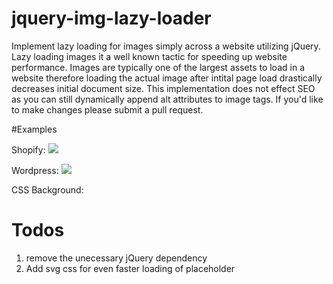 # jquery-img-lazy-loader
Implement lazy loading for images simply across a website utilizing jQuery. Lazy loading images it a well known tactic for speeding up website performance. Images are typically one of the largest assets to load in a website therefore loading the actual image after intital page load drastically decreases initial document size. This implementation does not effect SEO as you can still dynamically append alt attributes to image tags. If you'd like to make changes please submit a pull request.

#Examples

Shopify: <img src="{{ 'placeholder.jpg' | img_url }}" class="lazy-img" data-src="{{ 'actual-image' | img_url }}"/>

Wordpress: <img src="<?= get_template_directory() . '<path to placeholder image>' ?>" class="lazy-img" data-src="<?= $actual_img ?>"/>

CSS Background: <div class="lazy-bg" data-src="<?= get_template_directory() . '<path to placeholder image>' ?>"></div>

# Todos
1. remove the unecessary jQuery dependency
2. Add svg css for even faster loading of placeholder
